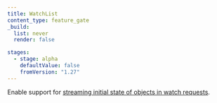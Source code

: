```yaml
---
title: WatchList
content_type: feature_gate
_build:
  list: never
  render: false

stages:
  - stage: alpha 
    defaultValue: false
    fromVersion: "1.27"
---
```

Enable support for [streaming initial state of objects in watch requests](/docs/reference/using-api/api-concepts/#streaming-lists).
